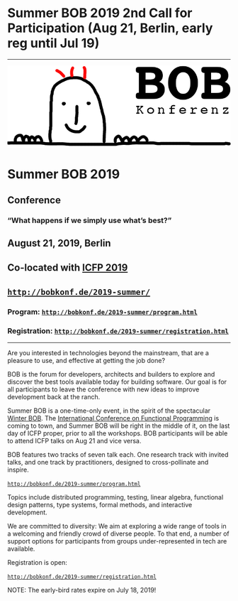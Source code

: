 ---
---

<head><meta charset="utf-8"></head>

# Summer BOB 2019 2nd Call for Participation (Aug 21, Berlin, early reg until Jul 19)

<hr/>

![BOB Logo](/images/bob_head.png)

# Summer BOB 2019

## Conference

### “What happens if we simply use what’s best?”

## August 21, 2019, Berlin

## Co-located with [ICFP 2019](https://icfp19.sigplan.org/)

## [`http://bobkonf.de/2019-summer/`](http://bobkonf.de/2019-summer/)

### Program: [`http://bobkonf.de/2019-summer/program.html`](http://bobkonf.de/2019-summer/program.html)

### Registration: [`http://bobkonf.de/2019-summer/registration.html`](http://bobkonf.de/2019-summer/registration.html)

<hr/>

Are you interested in technologies beyond the mainstream, that are a
pleasure to use, and effective at getting the job done?

BOB is the forum for developers, architects and builders to explore
and discover the best tools available today for building software. Our
goal is for all participants to leave the conference with new ideas to
improve development back at the ranch.

Summer BOB is a one-time-only event, in the spirit of the spectacular
[Winter BOB](https://bobkonf.de/2019/). The [International Conference
on Functional Programming](https://icfp19.sigplan.org/) is coming to
town, and Summer BOB will be right in the middle of it, on the last
day of ICFP proper, prior to all the workshops.  BOB participants will
be able to attend ICFP talks on Aug 21 and vice versa.

BOB features two tracks of seven talk each.  One research track with
invited talks, and one track by practitioners, designed to
cross-pollinate and inspire.

[`http://bobkonf.de/2019-summer/program.html`](http://bobkonf.de/2019-summer/program.html)

Topics include distributed programming, testing, linear algebra,
functional design patterns, type systems, formal methods, and
interactive development.

We are committed to diversity: We aim at exploring a wide range of
tools in a welcoming and friendly crowd of diverse people. To that
end, a number of support options for participants from groups
under-represented in tech are available.

Registration is open:

[`http://bobkonf.de/2019-summer/registration.html`](http://bobkonf.de/2019-summer/registration.html)

NOTE: The early-bird rates expire on July 18, 2019!
